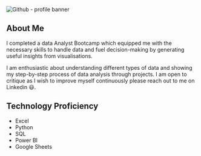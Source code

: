 ![Github - profile banner](https://github.com/Kaeto-nwk/Kaeto-nwk/assets/150389314/f5e31131-96e7-45d5-a754-67b8681cd605)

## About Me 
I completed a data Analyst Bootcamp which equipped me with the necessary skills to handle data and fuel decision-making by generating useful insights from visualisations.

I am enthusiastic about understanding different types of data and showing my step-by-step process of data analysis through projects. I am open to critique as I wish to improve myself continuously please reach out to me on Linkedin 😃.

## Technology Proficiency 

- Excel
- Python
- SQL
- Power BI
- Google Sheets 
